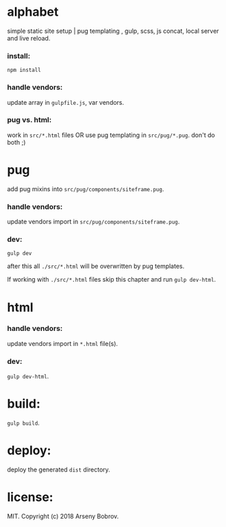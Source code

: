 # alphabet
simple static site setup | pug templating , gulp, scss, js concat, local server and live reload.

### install:
```npm install```

### handle vendors:
update array in ```gulpfile.js```, var vendors.

### pug vs. html:
work in ```src/*.html``` files OR use pug templating in ```src/pug/*.pug```. don't do both ;)

# pug
add pug mixins into ```src/pug/components/siteframe.pug```.

### handle vendors:
update vendors import in ```src/pug/components/siteframe.pug```.

### dev:
```gulp dev```

after this all ```./src/*.html``` will be overwritten by pug templates.

If working with ```./src/*.html``` files skip this chapter and run ```gulp dev-html```.

# html
### handle vendors:
update vendors import in ```*.html``` file(s).

### dev:
```gulp dev-html```.

# build:
```gulp build```.

# deploy:
deploy the generated ```dist``` directory.

# license:
MIT. Copyright (c) 2018 Arseny Bobrov.
